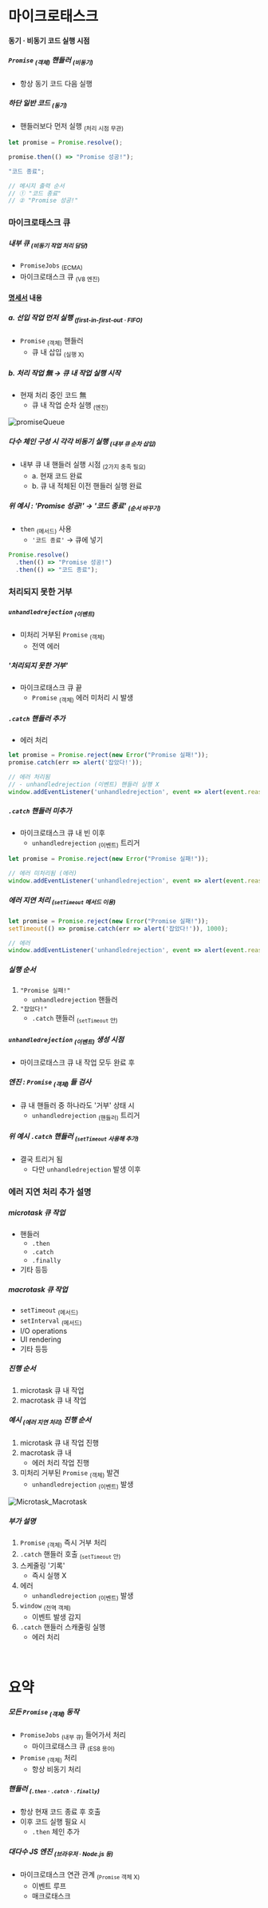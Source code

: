 마이크로태스크
====

#### 동기 · 비동기 코드 실행 시점

##### `Promise` <sub>(객체)</sub> 핸들러 <sub>(비동기)</sub>
- 항상 동기 코드 다음 실행

##### 하단 일반 코드 <sub>(동기)</sub>
- 핸들러보다 먼저 실행 <sub>(처리 시점 무관)</sub>
```javascript
let promise = Promise.resolve();

promise.then(() => "Promise 성공!");

"코드 종료";

// 메시지 출력 순서
// ① "코드 종료"
// ② "Promise 성공!"
```

### 마이크로태스크 큐

##### 내부 큐 <sub>(비동기 작업 처리 담당)</sub>
- `PromiseJobs` <sub>(ECMA)</sub>
- 마이크로태스크 큐 <sub>(V8 엔진)</sub>

#### [명세서](https://tc39.github.io/ecma262/#sec-jobs-and-job-queues) 내용

##### a. 선입 작업 먼저 실행 <sub>(first-in-first-out · FIFO)</sub>
- `Promise` <sub>(객체)</sub> 핸들러
  - 큐 내 삽입 <sub>(실행 X)</sub>

##### b. 처리 작업 無 → 큐 내 작업 실행 시작
- 현재 처리 중인 코드 無
  - 큐 내 작업 순차 실행 <sub>(엔진)</sub>

![promiseQueue](../../images/01/11/07/promiseQueue.svg)

##### 다수 체인 구성 시 각각 비동기 실행 <sub>(내부 큐 순차 삽입)</sub>
- 내부 큐 내 핸들러 실행 시점 <sub>(2가지 충족 필요)</sub>
  - a. 현재 코드 완료
  - b. 큐 내 적체된 이전 핸들러 실행 완료

##### 위 예시 : 'Promise 성공!' → '코드 종료' <sub>(순서 바꾸기)</sub>
- `then` <sub>(메서드)</sub> 사용
  - `'코드 종료'` → 큐에 넣기
```javascript
Promise.resolve()
  .then(() => "Promise 성공!")
  .then(() => "코드 종료");
```

### 처리되지 못한 거부

##### `unhandledrejection` <sub>(이벤트)</sub>
- 미처리 거부된 `Promise` <sub>(객체)</sub>
  - 전역 에러

##### '처리되지 못한 거부'
- 마이크로태스크 큐 끝
  - `Promise` <sub>(객체)</sub> 에러 미처리 시 발생

##### `.catch` 핸들러 추가
- 에러 처리
```javascript
let promise = Promise.reject(new Error("Promise 실패!"));
promise.catch(err => alert('잡았다!'));

// 에러 처리됨
// - unhandledrejection (이벤트) 핸들러 실행 X
window.addEventListener('unhandledrejection', event => alert(event.reason));
```

##### `.catch` 핸들러 미추가
- 마이크로태스크 큐 내 빈 이후
  - `unhandledrejection` <sub>(이벤트)</sub> 트리거
```javascript
let promise = Promise.reject(new Error("Promise 실패!"));

// 에러 미처리됨 (에러)
window.addEventListener('unhandledrejection', event => alert(event.reason)); // Error: "Promise 실패!"
```

##### 에러 지연 처리 <sub>(`setTimeout` 메서드 이용)</sub>
```javascript
let promise = Promise.reject(new Error("Promise 실패!"));
setTimeout(() => promise.catch(err => alert('잡았다!')), 1000);

// 에러
window.addEventListener('unhandledrejection', event => alert(event.reason)); // Error: "Promise 실패!"
```

##### 실행 순서
1. `"Promise 실패!"`
    - `unhandledrejection` 핸들러
2. `"잡았다!"`
    - `.catch` 핸들러 <sub>(`setTimeout` 안)</sub>

##### `unhandledrejection` <sub>(이벤트)</sub> 생성 시점
- 마이크로태스크 큐 내 작업 모두 완료 후

##### 엔진 : `Promise` <sub>(객체)</sub> 들 검사
- 큐 내 핸들러 중 하나라도 '거부' 상태 시
  - `unhandledrejection` <sub>(핸들러)</sub> 트리거

##### 위 예시 `.catch` 핸들러 <sub>(`setTimeout` 사용해 추가)</sub>
- 결국 트리거 됨
  - 다만 `unhandledrejection` 발생 이후

### 에러 지연 처리 추가 설명

##### microtask 큐 작업
- 핸들러
  - `.then`
  - `.catch`
  - `.finally`
- 기타 등등

##### macrotask 큐 작업
- `setTimeout` <sub>(메서드)</sub>
- `setInterval` <sub>(메서드)</sub>
- I/O operations
- UI rendering
- 기타 등등

##### 진행 순서
1. microtask 큐 내 작업
2. macrotask 큐 내 작업

##### 예시 <sub>(에러 지연 처리)</sub> 진행 순서
1. microtask 큐 내 작업 진행
2. macrotask 큐 내
    - 에러 처리 작업 진행
3. 미처리 거부된 `Promise` <sub>(객체)</sub> 발견
    - `unhandledrejection` <sub>(이벤트)</sub> 발생

![Microtask_Macrotask](../../images/01/11/07/Microtask_Macrotask.gif)

##### 부가 설명
1. `Promise` <sub>(객체)</sub> 즉시 거부 처리
2. `.catch` 핸들러 호출 <sub>(`setTimeout` 안)</sub>
3. 스케줄링 '기록'
    - 즉시 실행 X
4. 에러
    - `unhandledrejection` <sub>(이벤트)</sub> 발생
5. `window` <sub>(전역 객체)</sub>
    - 이벤트 발생 감지
6. `.catch` 핸들러 스캐줄링 실행
    - 에러 처리

<br />

요약
====

##### 모든 `Promise` <sub>(객체)</sub> 동작
- `PromiseJobs` <sub>(내부 큐)</sub> 들어가서 처리
  - 마이크로태스크 큐 <sub>(ES8 용어)</sub>
- `Promise` <sub>(객체)</sub> 처리
  - 항상 비동기 처리

##### 핸들러 <sub>(`.then` · `.catch` · `.finally`)</sub>
- 항상 현재 코드 종료 후 호출
- 이후 코드 실행 필요 시
  - `.then` 체인 추가

##### 대다수 JS 엔진 <sub>(브라우저 · Node.js 등)</sub>
- 마이크로태스크 연관 관계 <sub>(`Promise` 객체 X)</sub>
  - 이벤트 루프
  - 매크로태스크
